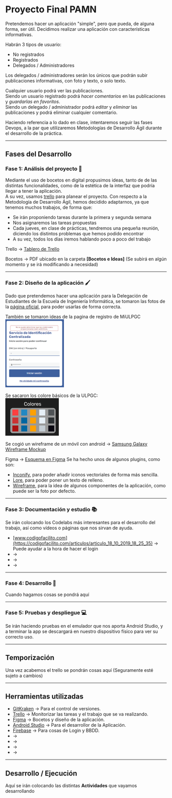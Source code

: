 # **Proyecto Final PAMN**

Pretendemos hacer un aplicación "simple", pero que pueda, de alguna forma, ser útil. Decidimos realizar una aplicación con características informativas. 

Habrán 3 tipos de usuario:
- No registrados
- Registrados
- Delegados / Administradores

Los delegados / administradores serán los únicos que podrán subir publicaciones informativas, con foto y texto, o solo texto.  

Cualquier usuario podrá ver las publicaciones.   
Siendo un usuario registrado podrá _hacer comentarios_ en las publicaciones y _guardarlas en favoritos_.  
Siendo un delegado / administrador podrá _editar_ y _eliminar_ las publicaciones y podrá eliminar cualquier comentario.  

Haciendo referencia a lo dado en clase, intentaremos seguir las fases Devops, a la par que utilizaremos Metodologías de Desarrollo Ágil durante el desarrollo de la práctica.

---

## **Fases del Desarrollo**

### **Fase 1: Análisis del proyecto** 📝
Mediante el uso de bocetos en digital propusimos ideas, tanto de de las distintas funcionalidades, como de la estética de la interfaz que podría llegar a tener la aplicación.  
A su vez, usamos [trello](https://trello.com/es) para planear el proyecto. Con respecto a la Metodología de Desarrollo Ágil, hemos decidido adaptarnos, ya que tenemos muchos trabajos, de forma que:
- Se irán proponiendo tareas durante la primera y segunda semana
- Nos asignaremos las tareas propuestas
- Cada jueves, en clase de prácticas, tendremos una pequeña reunión, diciendo los distintos problemas que hemos podido encontrar
- A su vez, todos los días iremos hablando poco a poco del trabajo  

Trello -> [Tablero de Trello ](https://trello.com/invite/b/5WkKyg91/ATTI7843f8fa3a9e5219bac81f54b5b7cdd45F76642F/pamndelega)

Bocetos -> PDF ubicado en la carpeta **[Bocetos e Ideas]** (Se subirá en algún momento y se irá modificando a necesidad)

---

### **Fase 2: Diseño de la aplicación** 🖌
Dado que pretendemos hacer una aplicación para la Delegación de Estudiantes de la Escuela de Ingeniería Informática, se tomaron las fotos de la [página oficial](https://www.ulpgc.es/identidad-corporativa/marca-grafica-ulpgc), para poder usarlas de forma correcta.

También se tomaron ideas de la pagina de registro de MiULPGC  
![MiULPGC](docs/Bocetos%20e%20Ideas/Inicio_MiULPGC2.png)

Se sacaron los colore básicos de la ULPGC:  
![Colores ULPGC](docs/Bocetos%20e%20Ideas/Colores.png)

Se cogió un wireframe de un móvil con android -> 
[Samsung Galaxy Wireframe Mockup](https://www.figma.com/file/YxhF8ALI0VuQqARKTiDSUe/samsung-galaxy-wireframe-mockup-(Community)?node-id=0%3A1)



Figma -> [Esquema en Figma](https://www.figma.com/file/G9zPa1o3azyYjJuFsx6RSS/COSA-PAMN?node-id=0%3A1)
Se ha hecho unos de algunos plugins, como son:
- [Inconify](https://www.figma.com/community/plugin/735098390272716381), para poder añadir iconos vectoriales de forma más sencilla.
- [Lore](https://www.figma.com/community/plugin/984557085378252054), para poder poner un texto de relleno.
- [Wireframe](https://www.figma.com/community/plugin/742764242781786818), para la idea de algunos componentes de la aplicación, como puede ser la foto por defecto.



---

### **Fase 3: Documentación y estudio** 📚
Se irán colocando los Codelabs más interesantes para el desarrollo del trabajo, así como vídeos o páginas que nos sirvan de ayuda.
- [www.codigofacilito.com](https://codigofacilito.com/articulos/articulo_18_10_2019_18_25_35) -> Puede ayudar a la hora de hacer el login 
- []() ->
- []() ->
- []() ->

---

### **Fase 4: Desarrollo** 📐
Cuando hagamos cosas se pondrá aquí

---

### **Fase 5: Pruebas y despliegue** 💻
Se irán haciendo pruebas en el emulador que nos aporta Android Studio, y a terminar la app se descargará en nuestro dispositivo físico para ver su correcto uso.

---

## **Temporización**
Una vez acabemos el trello se pondrán cosas aquí (Seguramente esté sujeto a cambios)


---

## **Herramientas utilizadas**
- [GitKraken](https://www.gitkraken.com/) -> Para el control de versiones.
- [Trello](https://trello.com/) -> Monitorizar las tareas y el trabajo que se va realizando.  
- [Figma](https://www.figma.com/) -> Bocetos y diseño de la aplicación.  
- [Android Studio](https://developer.android.com/studio) -> Para el desarrollor de la Aplicación.  
- [Firebase]() ->  Para cosas de Login y BBDD.  
- []() ->   
- []() ->   
- []() ->   
- []() ->   


---

## **Desarrollo / Ejecución**

Aquí se irán colocando las distintas **Actividades** que vayamos desarrollando